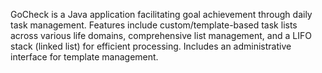 GoCheck is a Java application facilitating goal achievement through daily task management.  Features include custom/template-based task lists across various life domains, comprehensive list management, and a LIFO stack (linked list) for efficient processing.  Includes an administrative interface for template management.
